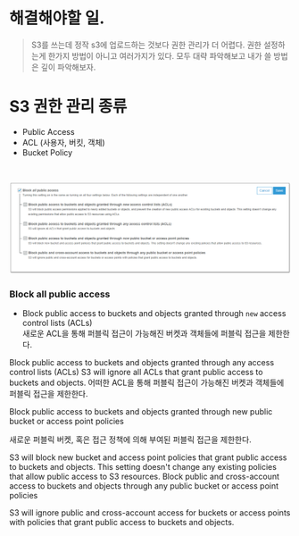 # 해결해야할 일.
> S3를 쓰는데 정작 s3에 업로드하는 것보다 권한 관리가 더 어렵다. 권한 설정하는게 한가지 방법이 아니고 여러가지가 있다. 모두 대략 파악해보고 내가 쓸 방법은 깊이 파악해보자.

# S3 권한 관리 종류
- Public Access
- ACL (사용자, 버킷, 객체)
- Bucket Policy

<br>

![Public Access](https://raw.githubusercontent.com/moongq/writings/master/images/pubilc_access_list.PNG)

### Block all public access
- Block public access to buckets and objects granted through `new` access control lists (ACLs)<br>
새로운 ACL을 통해 퍼블릭 접근이 가능해진 버켓과 객체들에 퍼블릭 접근을 제한한다.

Block public access to buckets and objects granted through any access control lists (ACLs)
S3 will ignore all ACLs that grant public access to buckets and objects.
어떠한 ACL을 통해 퍼블릭 접근이 가능해진 버켓과 객체들에 퍼블릭 접근을 제한한다.

Block public access to buckets and objects granted through new public bucket or access point policies

새로운 퍼블릭 버켓, 혹은 접근 정책에 의해 부여된 퍼블릭 접근을 제한한다.


S3 will block new bucket and access point policies that grant public access to buckets and objects. This setting doesn't change any existing policies that allow public access to S3 resources.
Block public and cross-account access to buckets and objects through any public bucket or access point policies



S3 will ignore public and cross-account access for buckets or access points with policies that grant public access to buckets and objects.